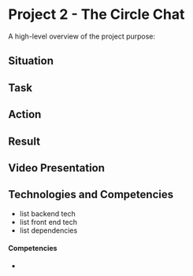 # Project 2 - The Circle Chat

A high-level overview of the project purpose:

## Situation




## Task






## Action






## Result 


## Video Presentation



## Technologies and Competencies 

- list backend tech 
- list front end tech 
- list dependencies 


#### Competencies

- 
